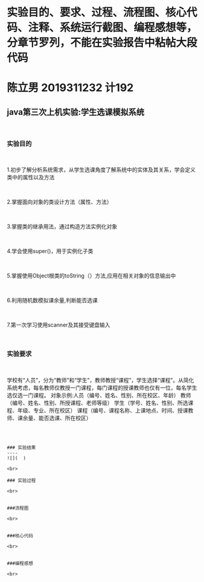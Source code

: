 
# 实验目的、要求、过程、流程图、核心代码、注释、系统运行截图、编程感想等，分章节罗列，不能在实验报告中粘帖大段代码
# 陈立男 2019311232 计192 

## java第三次上机实验:学生选课模拟系统
<br>

### 实验目的  

<br>

1.初步了解分析系统需求，从学生选课角度了解系统中的实体及其关系，学会定义类中的属性以及方法

<br>

2.掌握面向对象的类设计方法（属性、方法）

<br>

3.掌握类的继承用法，通过构造方法实例化对象

<br>

4.学会使用super()，用于实例化子类

<br>

5.掌握使用Object根类的toString（）方法,应用在相关对象的信息输出中

<br>

6.利用随机数模拟课余量,判断能否选课

<br>

7.第一次学习使用scanner及其接受键盘输入

<br>


### 实验要求

<br>

学校有“人员”，分为“教师”和“学生”，教师教授“课程”，学生选择“课程”。从简化系统考虑，每名教师仅教授一门课程，每门课程的授课教师也仅有一位，每名学生选仅选一门课程。
对象示例:人员（编号、姓名、性别、所在校区、年龄）
教师（编号、姓名、性别、所授课程、老师等级）
学生（学号、姓名、性别、所选课程、年级、专业、所在校区）
课程（编号、课程名称、上课地点、时间、授课教师、课余量、能否选课、所在校区）


    
    
<br>

```

### 实验结果
----
![](  )

<br>

### 实验过程

<br>


###流程图

<br>


###核心代码

<br>


###编程感想

<br>
